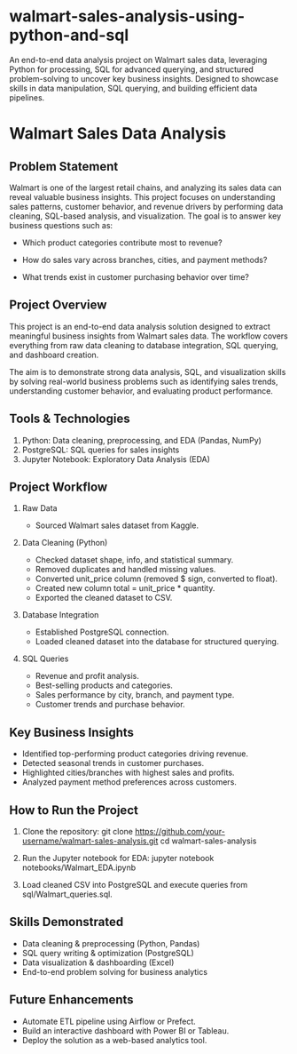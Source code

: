# walmart-sales-analysis-using-python-and-sql
An end-to-end data analysis project on Walmart sales data, leveraging Python for processing, SQL for advanced querying, and structured problem-solving to uncover key business insights. Designed to showcase skills in data manipulation, SQL querying, and building efficient data pipelines.

# Walmart Sales Data Analysis
## Problem Statement

Walmart is one of the largest retail chains, and analyzing its sales data can reveal valuable business insights. This project focuses on understanding sales patterns, customer behavior, and revenue drivers by performing data cleaning, SQL-based analysis, and visualization. The goal is to answer key business questions such as:

* Which product categories contribute most to revenue?

* How do sales vary across branches, cities, and payment methods?

* What trends exist in customer purchasing behavior over time?

## Project Overview

This project is an end-to-end data analysis solution designed to extract meaningful business insights from Walmart sales data. The workflow covers everything from raw data cleaning to database integration, SQL querying, and dashboard creation.

The aim is to demonstrate strong data analysis, SQL, and visualization skills by solving real-world business problems such as identifying sales trends, understanding customer behavior, and evaluating product performance.

## Tools & Technologies
1. Python: Data cleaning, preprocessing, and EDA (Pandas, NumPy)
2. PostgreSQL: SQL queries for sales insights
3. Jupyter Notebook: Exploratory Data Analysis (EDA)


## Project Workflow

1. Raw Data
    * Sourced Walmart sales dataset from Kaggle.

2. Data Cleaning (Python)
    * Checked dataset shape, info, and statistical summary.
    * Removed duplicates and handled missing values.
    * Converted unit_price column (removed $ sign, converted to float).
    * Created new column total = unit_price * quantity.
    * Exported the cleaned dataset to CSV.

3. Database Integration
    * Established PostgreSQL connection.
    * Loaded cleaned dataset into the database for structured querying.

4. SQL Queries
   * Revenue and profit analysis.
   * Best-selling products and categories.
   * Sales performance by city, branch, and payment type.
   * Customer trends and purchase behavior.

## Key Business Insights

 * Identified top-performing product categories driving revenue.
 * Detected seasonal trends in customer purchases.
 * Highlighted cities/branches with highest sales and profits.
 * Analyzed payment method preferences across customers.

## How to Run the Project

 1. Clone the repository:
   git clone https://github.com/your-username/walmart-sales-analysis.git
   cd walmart-sales-analysis
 
 2. Run the Jupyter notebook for EDA:
   jupyter notebook notebooks/Walmart_EDA.ipynb
 
 3. Load cleaned CSV into PostgreSQL and execute queries from sql/Walmart_queries.sql.

## Skills Demonstrated
  * Data cleaning & preprocessing (Python, Pandas)
  * SQL query writing & optimization (PostgreSQL)
  * Data visualization & dashboarding (Excel)
  * End-to-end problem solving for business analytics

## Future Enhancements
  * Automate ETL pipeline using Airflow or Prefect.
  * Build an interactive dashboard with Power BI or Tableau.
  * Deploy the solution as a web-based analytics tool.
